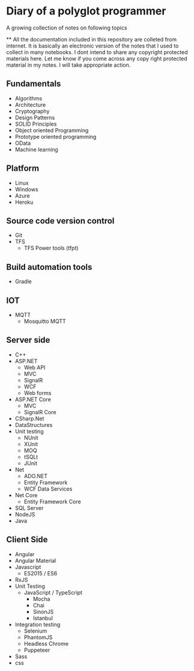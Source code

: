 # Diary of a polyglot programmer

A growing collection of notes on following topics

** All the documentation included in this repository are colleted from internet. It is basically an electronic version of the notes that I used to collect in many notebooks. I dont intend to share any copyright protected materials here. Let me know if you come across any copy right protected material in my notes. I will take appropriate action.

## Fundamentals

* Algorithms
* Architecture
* Cryptography
* Design Patterns
* SOLID Principles
* Object oriented Programming
* Prototype oriented programming
* OData
* Machine learning 

## Platform

* Linux
* Windows
* Azure
* Heroku

## Source code version control

* Git
* TFS
  * TFS Power tools (tfpt)

## Build automation tools

* Gradle

## IOT

* MQTT
  * Mosquitto MQTT

## Server side

* C++
* ASP.NET
  * Web API
  * MVC
  * SignalR
  * WCF
  * Web forms
* ASP.NET Core
  * MVC
  * SignalR Core
* CSharp.Net
* DataStructures
* Unit testing
  * NUnit
  * XUnit
  * MOQ
  * tSQLt
  * JUnit
* Net
  * ADO.NET
  * Entity Framework
  * WCF Data Services
* Net Core
  * Entity Framework Core
* SQL Server
* NodeJS
* Java

## Client Side

* Angular
* Angular Material
* Javascript
  * ES2015 / ES6
* RxJS
* Unit Testing
  * JavaScript / TypeScript
    * Mocha 
    * Chai
    * SinonJS
    * Istanbul
* Integration testing
  * Selenium
  * PhantomJS
  * Headless Chrome
  * Puppeteer
* Sass
* css
